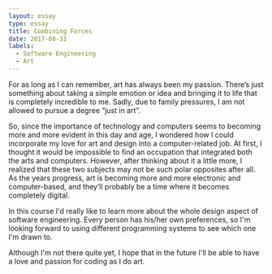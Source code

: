 ```yaml
---
layout: essay
type: essay
title: Combining Forces
date: 2017-08-31
labels:
  - Software Engineering
  - Art
---
```


For as long as I can remember, art has always been my passion. There’s just something about taking a simple emotion or idea and bringing it to life that is completely incredible to me. Sadly, due to family pressures, I am not allowed to pursue a degree “just in art”. 

So, since the importance of technology and computers seems to becoming more and more evident in this day and age, I wondered how I could incorporate my love for art and design into a computer-related job. At first, I thought it would be impossible to find an occupation that integrated both the arts and computers. However, after thinking about it a little more, I realized that these two subjects may not be such polar opposites after all. As the years progress, art is becoming more and more electronic and computer-based, and they’ll probably be a time where it becomes completely digital.

In this course I'd really like to learn more about the whole design aspect of software engineering. Every person has his/her own preferences, so I'm looking forward to using different programming systems to see which one I'm drawn to. 

Although I'm not there quite yet, I hope that in the future I'll be able to have a love and passion for coding as I do art.
